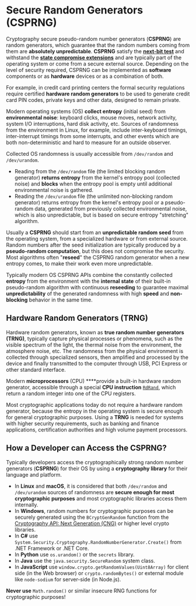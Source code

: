 # Secure Random Generators \(CSPRNG\)

Cryptography secure pseudo-random number generators \(**CSPRNG**\) are random generators, which guarantee that the random numbers coming from them are **absolutely unpredictable**. **CSPRNG** satisfy the [**next-bit test**](https://en.wikipedia.org/wiki/Next-bit_test) and withstand the [**state compromise extensions**](https://www.owasp.org/index.php/PRNG_state_compromise_extension_attack) and are typically part of the operating system or come from a secure external source. Depending on the level of security required, CSPRNG can be implemented as **software** components or as **hardware** devices or as a combination of both.

For example, in credit card printing centers the formal security regulations require certified **hardware random generators** to be used to generate credit card PIN codes, private keys and other data, designed to remain private.

Modern operating systems \(OS\) **collect entropy** \(initial seed\) from **environmental noise**: keyboard clicks, mouse moves, network activity, system I/O interruptions, hard disk activity, etc. Sources of randomness from the environment in Linux, for example, include inter-keyboard timings, inter-interrupt timings from some interrupts, and other events which are both non-deterministic and hard to measure for an outside observer.

Collected OS randomness is usually accessible from `/dev/random` and `/dev/urandom`.

* Reading from the `/dev/random` file \(the limited blocking random generator\) **returns entropy** from the kernel's entropy pool \(collected noise\) and **blocks** when the entropy pool is empty until additional environmental noise is gathered.
* Reading the `/dev/urandom` file \(the unlimited non-blocking random generator\) returns entropy from the kernel's entropy pool or a pseudo-random data, generated from previously collected environmental noise, which is also unpredictable, but is based on secure entropy "stretching" algorithm.

Usually a **CSPRNG** should start from an **unpredictable random seed** from the operating system, from a specialized hardware or from external source. Random numbers after the seed initialization are typically produced by a **pseudo-random computation**, but this does not compromise the security. Most algorithms often "**reseed**" the CSPRNG random generator when a new entropy comes, to make their work even more unpredictable.

Typically modern OS CSPRNG APIs combine the constantly collected **entropy** from the environment with the **internal state** of their built-in pseudo-random algorithm with continuous **reseeding** to guarantee maximal **unpredictability** of the generated randomness with high **speed** and **non-blocking** behavior in the same time.

## Hardware Random Generators \(TRNG\)

Hardware random generators, known as **true random number generators \(TRNG\)**, typically capture physical processes or phenomenа, such as the visible spectrum of the light, the thermal noise from the environment, the atmosphere noise, etc. The randomness from the physical environment is collected through specialized sensors, then amplified and processed by the device and finally transmitted to the computer through USB, PCI Express or other standard interface.

Modern **microprocessors** \(CPU\) ****provide a built-in hardware random generator, accessible through a special **CPU instruction** [`RdRand`](https://en.wikipedia.org/wiki/RdRand), which return a random integer into one of the CPU registers.

Most cryptographic applications today do not require a hardware random generator, because the entropy in the operating system is secure enough for general cryptographic purposes. Using a **TRNG** is needed for systems with higher security requirements, such as banking and finance applications, certification authorities and high volume payment processors.

## How a Developer can Access the CSPRNG?

Typically developers access the cryptographically strong random number generators \(**CSPRNG**\) for their OS by using a **cryptography library** for their language and platform.

* In **Linux** and **macOS**, it is considered that both `/dev/random` and `/dev/urandom` sources of randomness are **secure enough for most cryptographic purposes** and most cryptographic libraries access them internally.
* In **Windows**, random numbers for cryptographic purposes can be securely generated using the `BCryptGenRandom` function from the [Cryptography API: Next Generation \(CNG\)](https://docs.microsoft.com/windows/desktop/SecCNG/cng-portal) or higher level crypto libraries.
* In **C\#** use `System.Security.Cryptography.RandomNumberGenerator.Create()` from .NET Framework or .NET Core.
* In **Python** use `os.urandom()` or the `secrets` library.
* In **Java** use the `java.security.SecureRandom` system class.
* In **JavaScript** use `window.crypto.getRandomValues(Uint8Array)` for client side \(in the Web browser\) or `crypto.randomBytes()` or external module like `node-sodium` for server-side \(in Node.js\).

**Never use** `Math.random()` or similar insecure RNG functions for cryptographic purposes!

